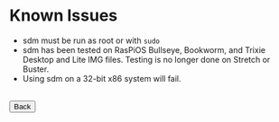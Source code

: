 # Known Issues

* sdm must be run as root or with `sudo`
* sdm has been tested on RasPiOS Bullseye, Bookworm, and Trixie Desktop and Lite IMG files. Testing is no longer done on Stretch or Buster.
* Using sdm on a 32-bit x86 system will fail.
<br>
<form>
<input type="button" value="Back" onclick="history.back()">
</form>

